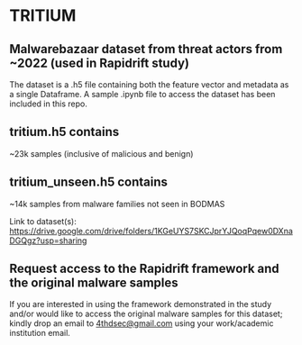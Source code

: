 # TRITIUM
## Malwarebazaar dataset from threat actors from ~2022 (used in Rapidrift study)

The dataset is a .h5 file containing both the feature vector and metadata as a single Dataframe. A sample .ipynb file to access the dataset has been included in this repo.

## tritium.h5 contains 
~23k samples (inclusive of malicious and benign)


## tritium_unseen.h5 contains 
~14k samples from malware families not seen in BODMAS

Link to dataset(s): https://drive.google.com/drive/folders/1KGeUYS7SKCJprYJQoqPqew0DXnaDGQgz?usp=sharing

## Request access to the Rapidrift framework and the original malware samples
If you are interested in using the framework demonstrated in the study and/or would like to access the original malware samples for this dataset; kindly drop an email to 4thdsec@gmail.com using your work/academic institution email.
